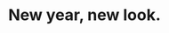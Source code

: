 ---
title: New year, new look.
summary: What better way for a nerd to start the new year than with a redesign of their website.
---